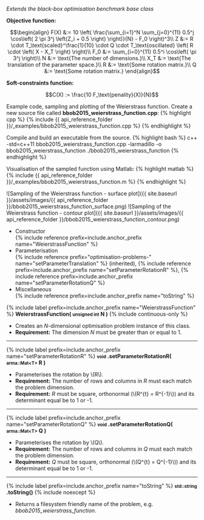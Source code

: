 *Extends the black-box optimisation benchmark base class*

**Objective function:**

$$\begin{align}
F(X) &:= 10 \left( \frac{\sum_{i=1}^N \sum_{j=0}^{11} 0.5^j \cos\left( 2 \pi 3^j \left(Z_i + 0.5 \right) \right)}{N}  - F_0 \right)^3\\
Z &:= R \cdot T_\text{scaled}^\frac{1}{10} \cdot Q \cdot T_\text{oscillated} \left( R \cdot \left( X - X_T \right) \right)\\
F_0 &:= \sum_{i=0}^{11} 0.5^i \cos\left( \pi 3^j \right)\\
N &:= \text{The number of dimensions.}\\
X_T &:= \text{The translation of the parameter space.}\\
R &:= \text{Some rotation matrix.}\\
Q &:= \text{Some rotation matrix.}
\end{align}$$

**Soft-constraints function:**

$$C(X) := \frac{10 F_\text{penality}(X)}{N}$$

Example code, sampling and plotting of the Weierstrass function.
Create a new source file called **bbob2015_weierstrass_function.cpp**:
{% highlight cpp %}
{% include {{ api_reference_folder }}/_examples/bbob2015_weierstrass_function.cpp %}
{% endhighlight %}

Compile and build an executable from the source.
{% highlight bash %}
c++ -std=c++11 bbob2015_weierstrass_function.cpp -larmadillo -o bbob2015_weierstrass_function
./bbob2015_weierstrass_function
{% endhighlight %}

Visualisation of the sampled function using Matlab:
{% highlight matlab %}
{% include {{ api_reference_folder }}/_examples/bbob2015_weierstrass_function.m %}
{% endhighlight %}

![Sampling of the Weierstrass function - surface plot]({{ site.baseurl }}/assets/images/{{ api_reference_folder }}/bbob2015_weierstrass_function_surface.png)
![Sampling of the Weierstrass function - contour plot]({{ site.baseurl }}/assets/images/{{ api_reference_folder }}/bbob2015_weierstrass_function_contour.png)

- Constructor<br>
  {% include reference prefix=include.anchor_prefix name="WeierstrassFunction" %}
- Parameterisation<br>
  {% include reference prefix="optimisation-problems-" name="setParameterTranslation" %} (inherited), {% include reference prefix=include.anchor_prefix name="setParameterRotationR" %}, {% include reference prefix=include.anchor_prefix name="setParameterRotationQ" %}
- Miscellaneous<br>
  {% include reference prefix=include.anchor_prefix name="toString" %}

{% include label prefix=include.anchor_prefix name="WeierstrassFunction" %}
**WeierstrassFunction( <small>unsigned int</small> N )** {% include continuous-only %}

- Creates an *N*-dimensional optimisation problem instance of this class.
- **Requirement:** The dimension *N* must be greater than or equal to 1.

---
{% include label prefix=include.anchor_prefix name="setParameterRotationR" %}
**<small>void</small> .setParameterRotationR( <small>arma::Mat&lt;T&gt;</small> R )**

- Parameterises the rotation by \\(R\\).
- **Requirement:** The number of rows and columns in *R* must each match the problem dimension.
- **Requirement:** *R* must be square, orthonormal (\\(R^{t} = R^{-1}\\)) and its determinant equal be to 1 or -1.

---
{% include label prefix=include.anchor_prefix name="setParameterRotationQ" %}
**<small>void</small> .setParameterRotationQ( <small>arma::Mat&lt;T&gt;</small> Q )**

- Parameterises the rotation by \\(Q\\).
- **Requirement:** The number of rows and columns in *Q* must each match the problem dimension.
- **Requirement:** *Q* must be square, orthonormal (\\(Q^{t} = Q^{-1}\\)) and its determinant equal be to 1 or -1.

---
{% include label prefix=include.anchor_prefix name="toString" %}
**<small>std::string</small> .toString()** {% include noexcept %}

- Returns a filesystem friendly name of the problem, e.g. *bbob2015_weierstrass_function*.


